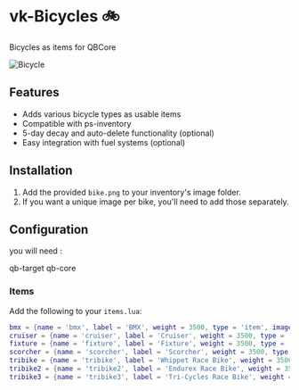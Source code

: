 # vk-Bicycles 🚲

Bicycles as items for QBCore

![Bicycle](path/to/your/bike.png)

## Features

- Adds various bicycle types as usable items
- Compatible with ps-inventory
- 5-day decay and auto-delete functionality (optional)
- Easy integration with fuel systems (optional)

## Installation

1. Add the provided `bike.png` to your inventory's image folder.
2. If you want a unique image per bike, you'll need to add those separately.

## Configuration
you will need : 

qb-target 
qb-core

### Items

Add the following to your `items.lua`:

```lua:items.lua
bmx = {name = 'bmx', label = 'BMX', weight = 3500, type = 'item', image = 'bike.png', unique = true, useable = true, shouldClose = false, combinable = nil, decay = 5.0, delete = yes, description = 'A compact, agile bike perfect for tricks and urban riding.'},
cruiser = {name = 'cruiser', label = 'Cruiser', weight = 3500, type = 'item', image = 'bike.png', unique = true, useable = true, shouldClose = false, combinable = nil, decay = 5.0, delete = yes, description = 'A comfortable, laid-back bike ideal for casual rides and beach cruising.'},
fixture = {name = 'fixture', label = 'Fixture', weight = 3500, type = 'item', image = 'bike.png', unique = true, useable = true, shouldClose = false, combinable = nil, decay = 5.0, delete = yes, description = 'A sturdy, reliable bike suitable for everyday commuting and errands.'},
scorcher = {name = 'scorcher', label = 'Scorcher', weight = 3500, type = 'item', image = 'bike.png', unique = true, useable = true, shouldClose = false, combinable = nil, decay = 5.0, delete = yes, description = 'A versatile mountain bike built for off-road adventures and rough terrain.'},
tribike = {name = 'tribike', label = 'Whippet Race Bike', weight = 3500, type = 'item', image = 'bike.png', unique = true, useable = true, shouldClose = false, combinable = nil, decay = 5.0, delete = yes, description = 'A lightweight, aerodynamic road bike designed for speed and performance.'},
tribike2 = {name = 'tribike2', label = 'Endurex Race Bike', weight = 3500, type = 'item', image = 'bike.png', unique = true, useable = true, shouldClose = false, combinable = nil, decay = 5.0, delete = yes, description = 'A high-performance road bike built for endurance and long-distance rides.'},
tribike3 = {name = 'tribike3', label = 'Tri-Cycles Race Bike', weight = 3500, type = 'item', image = 'bike.png', unique = true, useable = true, shouldClose = false, combinable = nil, decay = 5.0, delete = yes, description = 'A specialized triathlon bike optimized for speed and efficiency in multi-sport events.'},
